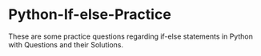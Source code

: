 # Python-If-else-Practice
These are some practice questions regarding if-else statements in Python with Questions and their Solutions.
#
